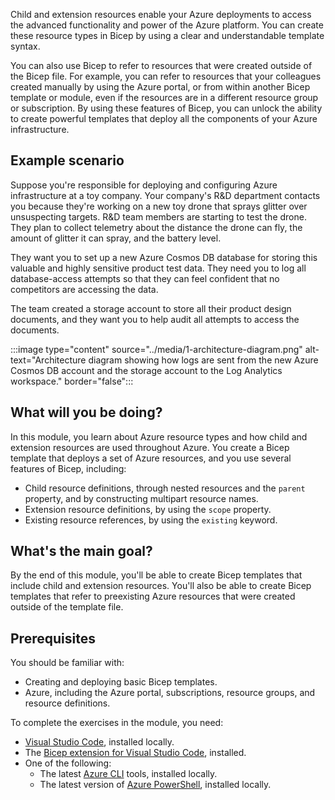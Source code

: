 Child and extension resources enable your Azure deployments to access the advanced functionality and power of the Azure platform. You can create these resource types in Bicep by using a clear and understandable template syntax. 

You can also use Bicep to refer to resources that were created outside of the Bicep file. For example, you can refer to resources that your colleagues created manually by using the Azure portal, or from within another Bicep template or module, even if the resources are in a different resource group or subscription. By using these features of Bicep, you can unlock the ability to create powerful templates that deploy all the components of your Azure infrastructure.

## Example scenario

Suppose you're responsible for deploying and configuring Azure infrastructure at a toy company. Your company's R&D department contacts you because they're working on a new toy drone that sprays glitter over unsuspecting targets. R&D team members are starting to test the drone. They plan to collect telemetry about the distance the drone can fly, the amount of glitter it can spray, and the battery level.

They want you to set up a new Azure Cosmos DB database for storing this valuable and highly sensitive product test data. They need you to log all database-access attempts so that they can feel confident that no competitors are accessing the data.

The team created a storage account to store all their product design documents, and they want you to help audit all attempts to access the documents.

:::image type="content" source="../media/1-architecture-diagram.png" alt-text="Architecture diagram showing how logs are sent from the new Azure Cosmos DB account and the storage account to the Log Analytics workspace." border="false":::

## What will you be doing?

In this module, you learn about Azure resource types and how child and extension resources are used throughout Azure. You create a Bicep template that deploys a set of Azure resources, and you use several features of Bicep, including:

- Child resource definitions, through nested resources and the `parent` property, and by constructing multipart resource names.
- Extension resource definitions, by using the `scope` property.
- Existing resource references, by using the `existing` keyword.

## What's the main goal?

By the end of this module, you'll be able to create Bicep templates that include child and extension resources. You'll also be able to create Bicep templates that refer to preexisting Azure resources that were created outside of the template file.

## Prerequisites

You should be familiar with:

- Creating and deploying basic Bicep templates.
- Azure, including the Azure portal, subscriptions, resource groups, and resource definitions.

To complete the exercises in the module, you need:

- [Visual Studio Code](https://code.visualstudio.com), installed locally.
- The [Bicep extension for Visual Studio Code](https://marketplace.visualstudio.com/items?itemName=ms-azuretools.vscode-bicep), installed.
- One of the following:
  - The latest [Azure CLI](/cli/azure/install-azure-cli) tools, installed locally.
  - The latest version of [Azure PowerShell](/powershell/azure/install-az-ps), installed locally.
